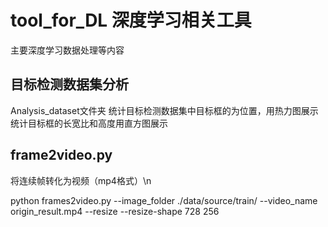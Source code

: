 # tool_for_DL  深度学习相关工具
主要深度学习数据处理等内容

## 目标检测数据集分析
Analysis_dataset文件夹
统计目标检测数据集中目标框的为位置，用热力图展示
统计目标框的长宽比和高度用直方图展示

## frame2video.py
将连续帧转化为视频（mp4格式）\n

 python frames2video.py --image_folder ./data/source/train/ --video_name origin_result.mp4 --resize --resize-shape 728 256

